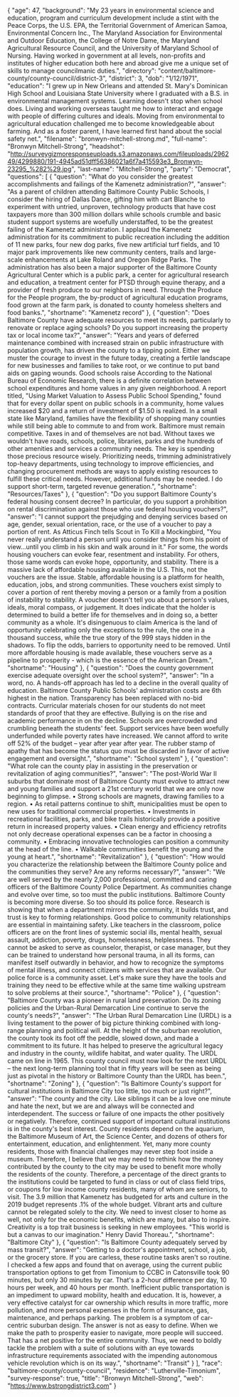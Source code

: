 {
  "age": 47,
  "background": "My 23 years in environmental science and education, program and curriculum development include a stint with the Peace Corps, the U.S. EPA, the Territorial Government of American Samoa, Environmental Concern Inc., The Maryland Association for Environmental and Outdoor Education, the College of Notre Dame, the Maryland Agricultural Resource Council, and the University of Maryland School of Nursing. Having worked in government at all levels, non-profits and institutes of higher education both here and abroad give me a unique set of skills to manage councilmanic duties.",
  "directory": "content/baltimore-county/county-council/district-3",
  "district": 3,
  "dob": "1/12/1971",
  "education": "I grew up in New Orleans and attended St. Mary's Dominican High School and Louisiana State University where I graduated with a B.S. in environmental management systems. Learning doesn't stop when school does. Living and working overseas taught me how to interact and engage with people of differing cultures and ideals. Moving from environmental to agricultural education challenged me to become knowledgeable about farming. And as a foster parent, I have learned first hand about the social safety net.",
  "filename": "bronwyn-mitchell-strong.md",
  "full-name": "Bronwyn Mitchell-Strong",
  "headshot": "http://surveygizmoresponseuploads.s3.amazonaws.com/fileuploads/296249/4299880/191-4945ad51dff56386021a6f7a415593e3_Bronwyn-23295_%282%29.jpg",
  "last-name": "Mitchell-Strong",
  "party": "Democrat",
  "questions": [
    {
      "question": "What do you consider the greatest accomplishments and failings of the Kamenetz administration?",
      "answer": "As a parent of children attending Baltimore County Public Schools, I consider the hiring of Dallas Dance, gifting him with cart Blanche to experiment with untried, unproven, technology products that have cost taxpayers more than 300 million dollars while schools crumble and basic student support systems are woefully understaffed, to be the greatest failing of the Kamenetz administration. I applaud the Kamenetz administration for its commitment to public recreation including the addition of 11 new parks, four new dog parks, five new artificial turf fields, and 10 major park improvements like new community centers, trails and large-scale enhancements at Lake Roland and Oregon Ridge Parks. The administration has also been a major supporter of the Baltimore County Agricultural Center which is a public park, a center for agricultural research and education, a treatment center for PTSD through equine therapy, and a provider of fresh produce to our neighbors in need. Through the Produce for the People program, the by-product of agricultural education programs, food grown at the farm park, is donated to county homeless shelters and food banks.",
      "shortname": "Kamenetz record"
    },
    {
      "question": "Does Baltimore County have adequate resources to meet its needs, particularly to renovate or replace aging schools? Do you support increasing the property tax or local income tax?",
      "answer": "Years and years of deferred maintenance combined with increased strain on public infrastructure with population growth, has driven the county to a tipping point. Either we muster the courage to invest in the future today, creating a fertile landscape for new businesses and families to take root, or we continue to put band aids on gaping wounds. Good schools raise According to the National Bureau of Economic Research, there is a definite correlation between school expenditures and home values in any given neighborhood. A report titled, \"Using Market Valuation to Assess Public School Spending,\" found that for every dollar spent on public schools in a community, home values increased $20 and a return of investment of $1.50 is realized. In a small state like Maryland, families have the flexibility of shopping many counties while still being able to commute to and from work. Baltimore must remain competitive. Taxes in and of themselves are not bad. Without taxes we wouldn't have roads, schools, police, libraries, parks and the hundreds of other amenities and services a community needs. The key is spending those precious resource wisely. Prioritizing needs, trimming administratively top-heavy departments, using technology to improve efficiencies, and changing procurement methods are ways to apply existing resources to fulfill these critical needs. However, additional funds may be needed. I do support short-term, targeted revenue generation.",
      "shortname": "Resources/Taxes"
    },
    {
      "question": "Do you support Baltimore County's federal housing consent decree? In particular, do you support a prohibition on rental discrimination against those who use federal housing vouchers?",
      "answer": "I cannot support the prejudging and denying services based on age, gender, sexual orientation, race, or the use of a voucher to pay a portion of rent. As Atticus Finch tells Scout in To Kill a Mockingbird, \"You never really understand a person until you consider things from his point of view…until you climb in his skin and walk around in it.\" For some, the words housing vouchers can evoke fear, resentment and instability. For others, those same words can evoke hope, opportunity, and stability. There is a massive lack of affordable housing available in the U.S. This, not the vouchers are the issue. Stable, affordable housing is a platform for health, education, jobs, and strong communities. These vouchers exist simply to cover a portion of rent thereby moving a person or a family from a position of instability to stability. A voucher doesn't tell you about a person's values, ideals, moral compass, or judgement. It does indicate that the holder is determined to build a better life for themselves and in doing so, a better community as a whole. It's disingenuous to claim America is the land of opportunity celebrating only the exceptions to the rule, the one in a thousand success, while the true story of the 999 stays hidden in the shadows. To flip the odds, barriers to opportunity need to be removed. Until more affordable housing is made available, these vouchers serve as a pipeline to prosperity - which is the essence of the American Dream.",
      "shortname": "Housing"
    },
    {
      "question": "Does the county government exercise adequate oversight over the school system?",
      "answer": "In a word, no. A hands-off approach has led to a decline in the overall quality of education. Baltimore County Public Schools' administration costs are 6th highest in the nation. Transparency has been replaced with no-bid contracts. Curricular materials chosen for our students do not meet standards of proof that they are effective. Bullying is on the rise and academic performance in on the decline. Schools are overcrowded and crumbling beneath the students' feet. Support services have been woefully underfunded while poverty rates have increased. We cannot afford to write off 52% of the budget – year after year after year. The rubber stamp of apathy that has become the status quo must be discarded in favor of active engagement and oversight.",
      "shortname": "School system"
    },
    {
      "question": "What role can the county play in assisting in the preservation or revitalization of aging communities?",
      "answer": "The post-World War II suburbs that dominate most of Baltimore County must evolve to attract new and young families and support a 21st century world that we are only now beginning to glimpse. • Strong schools are magnets, drawing families to a region. • As retail patterns continue to shift, municipalities must be open to new uses for traditional commercial properties. • Investments in recreational facilities, parks, and bike trails historically provide a positive return in increased property values. • Clean energy and efficiency retrofits not only decrease operational expenses can be a factor in choosing a community. • Embracing innovative technologies can position a community at the head of the line. • Walkable communities benefit the young and the young at heart.",
      "shortname": "Revitalization"
    },
    {
      "question": "How would you characterize the relationship between the Baltimore County police and the communities they serve? Are any reforms necessary?",
      "answer": "We are well served by the nearly 2,000 professional, committed and caring officers of the Baltimore County Police Department. As communities change and evolve over time, so too must the public institutions. Baltimore County is becoming more diverse. So too should its police force. Research is showing that when a department mirrors the community, it builds trust, and trust is key to forming relationships. Good police to community relationships are essential in maintaining safety. Like teachers in the classroom, police officers are on the front lines of systemic social ills, mental health, sexual assault, addiction, poverty, drugs, homelessness, helplessness. They cannot be asked to serve as counselor, therapist, or case manager, but they can be trained to understand how personal trauma, in all its forms, can manifest itself outwardly in behavior, and how to recognize the symptoms of mental illness, and connect citizens with services that are available. Our police force is a community asset. Let's make sure they have the tools and training they need to be effective while at the same time walking upstream to solve problems at their source.",
      "shortname": "Police"
    },
    {
      "question": "Baltimore County was a pioneer in rural land preservation. Do its zoning policies and the Urban-Rural Demarcation Line continue to serve the county's needs?",
      "answer": "The Urban Rural Demarcation Line (URDL) is a living testament to the power of big picture thinking combined with long-range planning and political will. At the height of the suburban revolution, the county took its foot off the peddle, slowed down, and made a commitment to its future. It has helped to preserve the agricultural legacy and industry in the county, wildlife habitat, and water quality. The URDL came on line in 1965. This county council must now look for the next URDL – the next long-term planning tool that in fifty years will be seen as being just as pivotal in the history or Baltimore County than the URDL has been.",
      "shortname": "Zoning"
    },
    {
      "question": "Is Baltimore County's support for cultural institutions in Baltimore City too little, too much or just right?",
      "answer": "The county and the city. Like siblings it can be a love one minute and hate the next, but we are and always will be connected and interdependent. The success or failure of one impacts the other positively or negatively. Therefore, continued support of important cultural institutions is in the county's best interest. County residents depend on the aquarium, the Baltimore Museum of Art, the Science Center, and dozens of others for entertainment, education, and enlightenment. Yet, many more county residents, those with financial challenges may never step foot inside a museum. Therefore, I believe that we may need to rethink how the money contributed by the county to the city may be used to benefit more wholly the residents of the county. Therefore, a percentage of the direct grants to the institutions could be targeted to fund in class or out of class field trips, or coupons for low income county residents, many of whom are seniors, to visit. The 3.9 million that Kamenetz has budgeted for arts and culture in the 2019 budget represents .1% of the whole budget. Vibrant arts and culture cannot be relegated solely to the city. We need to invest closer to home as well, not only for the economic benefits, which are many, but also to inspire. Creativity is a top trait business is seeking in new employees. \"This world is but a canvas to our imagination.\" Henry David Thoreau.",
      "shortname": "Baltimore City"
    },
    {
      "question": "Is Baltimore County adequately served by mass transit?",
      "answer": "Getting to a doctor's appointment, school, a job, or the grocery store. If you are carless, these routine tasks aren't so routine. I checked a few apps and found that on average, using the current public transportation options to get from Timonium to CCBC in Catonsville took 90 minutes, but only 30 minutes by car. That's a 2-hour difference per day, 10 hours per week, and 40 hours per month. Inefficient public transportation is an impediment to upward mobility, health and education. It is, however, a very effective catalyst for car ownership which results in more traffic, more pollution, and more personal expenses in the form of insurance, gas, maintenance, and perhaps parking. The problem is a symptom of car-centric suburban design. The answer is not as easy to define. When we make the path to prosperity easier to navigate, more people will succeed. That has a net positive for the entire community. Thus, we need to boldly tackle the problem with a suite of solutions with an eye towards infrastructure requirements associated with the impending autonomous vehicle revolution which is on its way.",
      "shortname": "Transit"
    }
  ],
  "race": "baltimore-county/county-council",
  "residence": "Lutherville-Timonium",
  "survey-response": true,
  "title": "Bronwyn Mitchell-Strong",
  "web": "https://www.bstrongdistrict3.com"
}
